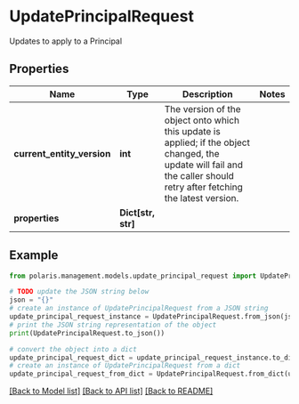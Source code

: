 <!--

 Copyright (c) 2024 Snowflake Computing Inc.
 
 Licensed under the Apache License, Version 2.0 (the "License");
 you may not use this file except in compliance with the License.
 You may obtain a copy of the License at
 
      http://www.apache.org/licenses/LICENSE-2.0
 
 Unless required by applicable law or agreed to in writing, software
 distributed under the License is distributed on an "AS IS" BASIS,
 WITHOUT WARRANTIES OR CONDITIONS OF ANY KIND, either express or implied.
 See the License for the specific language governing permissions and
 limitations under the License.

-->
# UpdatePrincipalRequest

Updates to apply to a Principal

## Properties

Name | Type | Description | Notes
------------ | ------------- | ------------- | -------------
**current_entity_version** | **int** | The version of the object onto which this update is applied; if the object changed, the update will fail and the caller should retry after fetching the latest version. | 
**properties** | **Dict[str, str]** |  | 

## Example

```python
from polaris.management.models.update_principal_request import UpdatePrincipalRequest

# TODO update the JSON string below
json = "{}"
# create an instance of UpdatePrincipalRequest from a JSON string
update_principal_request_instance = UpdatePrincipalRequest.from_json(json)
# print the JSON string representation of the object
print(UpdatePrincipalRequest.to_json())

# convert the object into a dict
update_principal_request_dict = update_principal_request_instance.to_dict()
# create an instance of UpdatePrincipalRequest from a dict
update_principal_request_from_dict = UpdatePrincipalRequest.from_dict(update_principal_request_dict)
```
[[Back to Model list]](../README.md#documentation-for-models) [[Back to API list]](../README.md#documentation-for-api-endpoints) [[Back to README]](../README.md)


